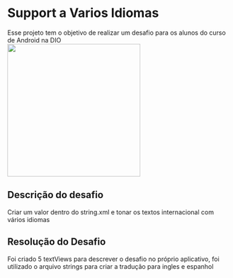 # Support a Varios Idiomas
Esse projeto tem o objetivo de realizar um desafio para os alunos do curso de Android na DIO
<br>
<img src="https://github.com/dafonsecajose/study-notes/assets/58943299/90ab61ce-aa84-431a-be62-a26a6787255a" width="300">

## Descrição do desafio
Criar um valor dentro do string.xml e tonar os textos internacional com vários idiomas

## Resolução do Desafio
Foi criado 5 textViews para descrever o desafio no próprio aplicativo, foi utilizado o arquivo strings para criar a tradução para ingles e espanhol
